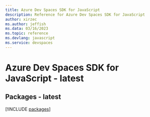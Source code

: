 ```yaml
---
title: Azure Dev Spaces SDK for JavaScript
description: Reference for Azure Dev Spaces SDK for JavaScript
author: xirzec
ms.author: jeffish
ms.data: 03/16/2023
ms.topic: reference
ms.devlang: javascript
ms.service: devspaces
---
```

# Azure Dev Spaces SDK for JavaScript - latest
## Packages - latest
[!INCLUDE [packages](dev-spaces-index.md)]